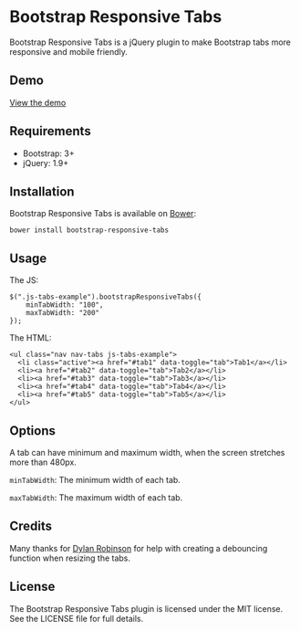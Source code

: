 # Bootstrap Responsive Tabs

Bootstrap Responsive Tabs is a jQuery plugin to make Bootstrap tabs more responsive and mobile friendly. 


## Demo
[View the demo](http://home.golden.net/~tomescu/bootstrap-responsive-tabs/demo/)


## Requirements
- Bootstrap: 3+
- jQuery: 1.9+

## Installation
Bootstrap Responsive Tabs is available on [Bower](https://github.com/bower/bower):

```bower install bootstrap-responsive-tabs```

## Usage
The JS:
```
$(".js-tabs-example").bootstrapResponsiveTabs({
    minTabWidth: "100",
    maxTabWidth: "200"
});
```

The HTML:
```
<ul class="nav nav-tabs js-tabs-example">
  <li class="active"><a href="#tab1" data-toggle="tab">Tab1</a></li>
  <li><a href="#tab2" data-toggle="tab">Tab2</a></li>
  <li><a href="#tab3" data-toggle="tab">Tab3</a></li>
  <li><a href="#tab4" data-toggle="tab">Tab4</a></li>
  <li><a href="#tab5" data-toggle="tab">Tab5</a></li>
</ul>
```

## Options
A tab can have minimum and maximum width, when the screen stretches more than 480px. 

```minTabWidth```: The minimum width of each tab.

```maxTabWidth```: The maximum width of each tab.


## Credits
Many thanks for [Dylan Robinson](https://github.com/Robinson7D) for help with creating a debouncing function when resizing the tabs.

## License
The Bootstrap Responsive Tabs plugin is licensed under the MIT license. See the LICENSE file for full details.
